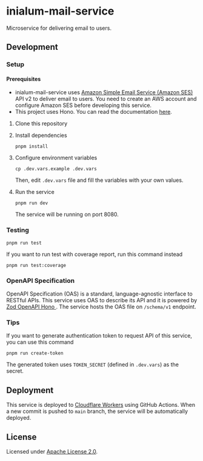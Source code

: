 # inialum-mail-service

Microservice for delivering email to users.

## Development

### Setup

#### Prerequisites

- inialum-mail-service uses [Amazon Simple Email Service (Amazon SES)](http://aws.amazon.com/ses) API v2 to deliver email to users. You need to create an AWS account and configure Amazon SES before developing this service.
- This project uses Hono. You can read the documentation [here](https://hono.dev).

1. Clone this repository
2. Install dependencies

   ```shell
   pnpm install
   ```

3. Configure environment variables

   ```shell
   cp .dev.vars.example .dev.vars
   ```

   Then, edit `.dev.vars` file and fill the variables with your own values.

4. Run the service

   ```shell
   pnpm run dev
   ```

   The service will be running on port 8080.

### Testing

```shell
pnpm run test
```

If you want to run test with coverage report, run this command instead

```shell
pnpm run test:coverage
```

### OpenAPI Specification

OpenAPI Specification (OAS) is a standard, language-agnostic interface to RESTful APIs. This service uses OAS to describe its API and it is powered by [Zod OpenAPI Hono
](https://github.com/honojs/middleware/tree/main/packages/zod-openapi). The service hosts the OAS file on `/schema/v1` endpoint.

### Tips

If you want to generate authentication token to request API of this service, you can use this command

```shell
pnpm run create-token
```

The generated token uses `TOKEN_SECRET` (defined in `.dev.vars`) as the secret.

## Deployment

This service is deployed to [Cloudflare Workers](https://workers.cloudflare.com) using GitHub Actions. When a new commit is pushed to `main` branch, the service will be automatically deployed.

## License

Licensed under [Apache License 2.0](LICENSE).
